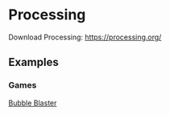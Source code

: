 # Processing

Download Processing: https://processing.org/

## Examples

### Games
[Bubble Blaster](games/bubble_blaster/bubble_blaster.md)
